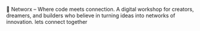 🚀 Networx – Where code meets connection. A digital workshop for creators, dreamers, and builders who believe in turning ideas into networks of innovation.
lets connect together 

